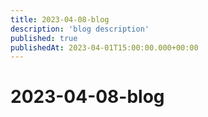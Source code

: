 ```yaml
---
title: 2023-04-08-blog
description: 'blog description'
published: true
publishedAt: 2023-04-01T15:00:00.000+00:00
---
```


# 2023-04-08-blog
